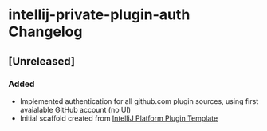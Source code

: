 <!-- Keep a Changelog guide -> https://keepachangelog.com -->

# intellij-private-plugin-auth Changelog

## [Unreleased]
### Added
- Implemented authentication for all github.com plugin sources, using first avaialable GitHub account (no UI)
- Initial scaffold created from [IntelliJ Platform Plugin Template](https://github.com/JetBrains/intellij-platform-plugin-template)
